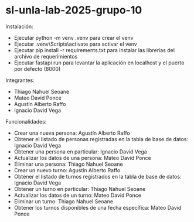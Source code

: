 # sl-unla-lab-2025-grupo-10

Instalación:
- Ejecutar python -m venv .venv para crear el venv
- Ejecutar .venv\Scripts\activate para activar el venv
- Ejecutar pip install -r requirements.txt para instalar las librerías del archivo de requerimientos
- Ejecutar fastapi run para levantar la aplicación en localhost y el puerto por defecto (8000)

Integrantes:
- Thiago Nahuel Seoane
- Mateo David Ponce
- Agustín Alberto Raffo
- Ignacio David Vega

Funcionalidades:
- Crear una nueva persona: Agustín Alberto Raffo
- Obtener el listado de personas registradas en la tabla de base de datos: Ignacio David Vega
- Obtener una persona en particular: Ignacio David Vega
- Actualizar los datos de una persona: Mateo David Ponce
- Eliminar una persona: Thiago Nahuel Seoane
- Crear un nuevo turno: Agustín Alberto Raffo
- Obtener el listado de turnos registrados en la tabla de base de datos: Ignacio David Vega
- Obtener un turno en particular: Thiago Nahuel Seoane
- Actualizar los datos de un turno: Mateo David Ponce
- Eliminar un turno: Thiago Nahuel Seoane
- Obtener los turnos disponibles de una fecha específica: Mateo David Ponce

